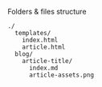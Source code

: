 Folders & files structure

```
./
  templates/
    index.html
    article.html
  blog/
    article-title/
      index.md
      article-assets.png
```
